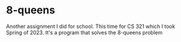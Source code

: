 # 8-queens
Another assignment I did for school. This time for CS 321 which I took Spring of 2023. It's a program that solves the 8-queens problem
